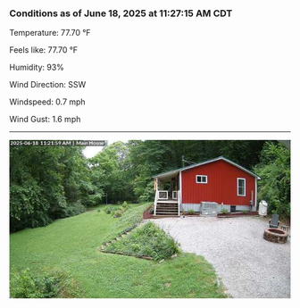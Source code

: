 ### Conditions as of June 18, 2025 at 11:27:15 AM CDT 

Temperature: 77.70 &deg;F

Feels like: 77.70 &deg;F

Humidity: 93%

Wind Direction: SSW

Windspeed: 0.7 mph

Wind Gust: 1.6 mph

---

<img src="./images/latest.jpeg"/>

